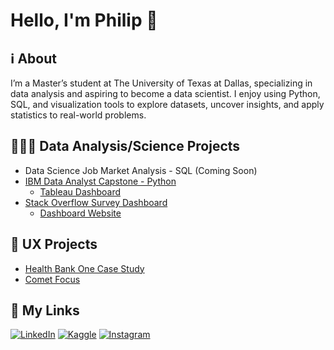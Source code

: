 <h1>Hello, I'm Philip 👋 </h1> 

<h2>ℹ️ About</h2>

I’m a Master’s student at The University of Texas at Dallas, specializing in data analysis and aspiring to become a data scientist. I enjoy using Python, SQL, and visualization tools to explore datasets, uncover insights, and apply statistics to real-world problems.

<h2>👨🏻‍💻 Data Analysis/Science Projects</h2>

* Data Science Job Market Analysis - SQL (Coming Soon)
* [IBM Data Analyst Capstone - Python](https://github.com/FaiLuReH3Ro/ibm-da-capstone-py)
  * [Tableau Dashboard](https://public.tableau.com/app/profile/philip.nguyen3093/viz/SurveyResultsDashboard_17555489432820/CurrentTechnologyUsage)
* [Stack Overflow Survey Dashboard](https://github.com/FaiLuReH3Ro/dev-survey-dashboard)
  * [Dashboard Website](https://failureh3ro-developer-survey-results.share.connect.posit.cloud/)
<!--
<h2>🖥️ Software Engineer Projects</h2>

<p>Coming Soon...</p>
-->

<h2>📱 UX Projects</h2>

<ul>
  <li><a href="https://github.com/FaiLuReH3Ro/health-bank-one">Health Bank One Case Study</a></li>
  <li><a href="https://github.com/FaiLuReH3Ro/comet-focus">Comet Focus</a></li>
</ul>

<h2>🔗 My Links</h2>

[![LinkedIn](https://img.shields.io/badge/LinkedIn-0077B5?style=for-the-badge&logo=linkedin&logoColor=white)](https://www.linkedin.com/in/philip-n-nguyen/)
[![Kaggle](https://img.shields.io/badge/Kaggle-20BEFF?style=for-the-badge&logo=Kaggle&logoColor=white)](https://www.kaggle.com/failureh3ro)
[![Instagram](https://img.shields.io/badge/Instagram-E4405F?style=for-the-badge&logo=instagram&logoColor=white)](https://www.instagram.com/philbear_/)

